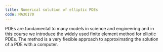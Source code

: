 ```yaml
---
title: Numerical solution of elliptic PDEs
code: MA30170
---
```

PDEs are fundamental to many models in science and engineering and in this course we introduce the widely used finite element method for elliptic PDEs. The method is a very flexible approach to approximating the solution of a PDE with a computer.

